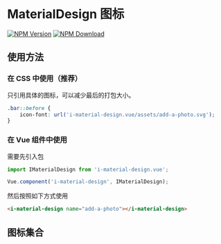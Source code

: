 # MaterialDesign 图标

[![NPM Version][npm-img]][npm-url]
[![NPM Download][download-img]][download-url]

[npm-img]: http://img.shields.io/npm/v/i-material-design.vue.svg?style=flat-square
[npm-url]: http://npmjs.org/package/i-material-design.vue
[download-img]: https://img.shields.io/npm/dm/i-material-design.vue.svg?style=flat-square
[download-url]: https://npmjs.org/package/i-material-design.vue

## 使用方法

### 在 CSS 中使用（推荐）

只引用具体的图标，可以减少最后的打包大小。

``` css
.bar::before {
    icon-font: url('i-material-design.vue/assets/add-a-photo.svg');
}
```

### 在 Vue 组件中使用

需要先引入包

``` js
import IMaterialDesign from 'i-material-design.vue';

Vue.component('i-material-design', IMaterialDesign);
```

然后按照如下方式使用

``` html
<i-material-design name="add-a-photo"></i-material-design>
```

## 图标集合

<u-icon-example title="add-a-photo"><i-material-design name="add-a-photo"></i-material-design></u-icon-example>
<u-icon-example title="add-to-photos"><i-material-design name="add-to-photos"></i-material-design></u-icon-example>
<u-icon-example title="adjust"><i-material-design name="adjust"></i-material-design></u-icon-example>
<u-icon-example title="assistant-photo"><i-material-design name="assistant-photo"></i-material-design></u-icon-example>
<u-icon-example title="assistant"><i-material-design name="assistant"></i-material-design></u-icon-example>
<u-icon-example title="audiotrack"><i-material-design name="audiotrack"></i-material-design></u-icon-example>
<u-icon-example title="blur-circular"><i-material-design name="blur-circular"></i-material-design></u-icon-example>
<u-icon-example title="blur-linear"><i-material-design name="blur-linear"></i-material-design></u-icon-example>
<u-icon-example title="blur-off"><i-material-design name="blur-off"></i-material-design></u-icon-example>
<u-icon-example title="blur-on"><i-material-design name="blur-on"></i-material-design></u-icon-example>
<u-icon-example title="brightness-1"><i-material-design name="brightness-1"></i-material-design></u-icon-example>
<u-icon-example title="brightness-2"><i-material-design name="brightness-2"></i-material-design></u-icon-example>
<u-icon-example title="brightness-3"><i-material-design name="brightness-3"></i-material-design></u-icon-example>
<u-icon-example title="brightness-4"><i-material-design name="brightness-4"></i-material-design></u-icon-example>
<u-icon-example title="brightness-5"><i-material-design name="brightness-5"></i-material-design></u-icon-example>
<u-icon-example title="brightness-6"><i-material-design name="brightness-6"></i-material-design></u-icon-example>
<u-icon-example title="brightness-7"><i-material-design name="brightness-7"></i-material-design></u-icon-example>
<u-icon-example title="broken-image"><i-material-design name="broken-image"></i-material-design></u-icon-example>
<u-icon-example title="brush"><i-material-design name="brush"></i-material-design></u-icon-example>
<u-icon-example title="burst-mode"><i-material-design name="burst-mode"></i-material-design></u-icon-example>
<u-icon-example title="camera-alt"><i-material-design name="camera-alt"></i-material-design></u-icon-example>
<u-icon-example title="camera-front"><i-material-design name="camera-front"></i-material-design></u-icon-example>
<u-icon-example title="camera-rear"><i-material-design name="camera-rear"></i-material-design></u-icon-example>
<u-icon-example title="camera-roll"><i-material-design name="camera-roll"></i-material-design></u-icon-example>
<u-icon-example title="camera"><i-material-design name="camera"></i-material-design></u-icon-example>
<u-icon-example title="center-focus-strong"><i-material-design name="center-focus-strong"></i-material-design></u-icon-example>
<u-icon-example title="center-focus-weak"><i-material-design name="center-focus-weak"></i-material-design></u-icon-example>
<u-icon-example title="collections"><i-material-design name="collections"></i-material-design></u-icon-example>
<u-icon-example title="color-lens"><i-material-design name="color-lens"></i-material-design></u-icon-example>
<u-icon-example title="colorize"><i-material-design name="colorize"></i-material-design></u-icon-example>
<u-icon-example title="compare"><i-material-design name="compare"></i-material-design></u-icon-example>
<u-icon-example title="control-point-duplicate"><i-material-design name="control-point-duplicate"></i-material-design></u-icon-example>
<u-icon-example title="control-point"><i-material-design name="control-point"></i-material-design></u-icon-example>
<u-icon-example title="crop-16-9"><i-material-design name="crop-16-9"></i-material-design></u-icon-example>
<u-icon-example title="crop-3-2"><i-material-design name="crop-3-2"></i-material-design></u-icon-example>
<u-icon-example title="crop-5-4"><i-material-design name="crop-5-4"></i-material-design></u-icon-example>
<u-icon-example title="crop-7-5"><i-material-design name="crop-7-5"></i-material-design></u-icon-example>
<u-icon-example title="crop-din"><i-material-design name="crop-din"></i-material-design></u-icon-example>
<u-icon-example title="crop-free"><i-material-design name="crop-free"></i-material-design></u-icon-example>
<u-icon-example title="crop-landscape"><i-material-design name="crop-landscape"></i-material-design></u-icon-example>
<u-icon-example title="crop-original"><i-material-design name="crop-original"></i-material-design></u-icon-example>
<u-icon-example title="crop-portrait"><i-material-design name="crop-portrait"></i-material-design></u-icon-example>
<u-icon-example title="crop-rotate"><i-material-design name="crop-rotate"></i-material-design></u-icon-example>
<u-icon-example title="crop-square"><i-material-design name="crop-square"></i-material-design></u-icon-example>
<u-icon-example title="crop"><i-material-design name="crop"></i-material-design></u-icon-example>
<u-icon-example title="dehaze"><i-material-design name="dehaze"></i-material-design></u-icon-example>
<u-icon-example title="details"><i-material-design name="details"></i-material-design></u-icon-example>
<u-icon-example title="edit"><i-material-design name="edit"></i-material-design></u-icon-example>
<u-icon-example title="exposure-neg-1"><i-material-design name="exposure-neg-1"></i-material-design></u-icon-example>
<u-icon-example title="exposure-neg-2"><i-material-design name="exposure-neg-2"></i-material-design></u-icon-example>
<u-icon-example title="exposure-plus-1"><i-material-design name="exposure-plus-1"></i-material-design></u-icon-example>
<u-icon-example title="exposure-plus-2"><i-material-design name="exposure-plus-2"></i-material-design></u-icon-example>
<u-icon-example title="exposure-zero"><i-material-design name="exposure-zero"></i-material-design></u-icon-example>
<u-icon-example title="exposure"><i-material-design name="exposure"></i-material-design></u-icon-example>
<u-icon-example title="filter-1"><i-material-design name="filter-1"></i-material-design></u-icon-example>
<u-icon-example title="filter-2"><i-material-design name="filter-2"></i-material-design></u-icon-example>
<u-icon-example title="filter-3"><i-material-design name="filter-3"></i-material-design></u-icon-example>
<u-icon-example title="filter-4"><i-material-design name="filter-4"></i-material-design></u-icon-example>
<u-icon-example title="filter-5"><i-material-design name="filter-5"></i-material-design></u-icon-example>
<u-icon-example title="filter-6"><i-material-design name="filter-6"></i-material-design></u-icon-example>
<u-icon-example title="filter-7"><i-material-design name="filter-7"></i-material-design></u-icon-example>
<u-icon-example title="filter-8"><i-material-design name="filter-8"></i-material-design></u-icon-example>
<u-icon-example title="filter-9-plus"><i-material-design name="filter-9-plus"></i-material-design></u-icon-example>
<u-icon-example title="filter-9"><i-material-design name="filter-9"></i-material-design></u-icon-example>
<u-icon-example title="filter-b-and-w"><i-material-design name="filter-b-and-w"></i-material-design></u-icon-example>
<u-icon-example title="filter-center-focus"><i-material-design name="filter-center-focus"></i-material-design></u-icon-example>
<u-icon-example title="filter-drama"><i-material-design name="filter-drama"></i-material-design></u-icon-example>
<u-icon-example title="filter-frames"><i-material-design name="filter-frames"></i-material-design></u-icon-example>
<u-icon-example title="filter-hdr"><i-material-design name="filter-hdr"></i-material-design></u-icon-example>
<u-icon-example title="filter-none"><i-material-design name="filter-none"></i-material-design></u-icon-example>
<u-icon-example title="filter-tilt-shift"><i-material-design name="filter-tilt-shift"></i-material-design></u-icon-example>
<u-icon-example title="filter-vintage"><i-material-design name="filter-vintage"></i-material-design></u-icon-example>
<u-icon-example title="filter"><i-material-design name="filter"></i-material-design></u-icon-example>
<u-icon-example title="flare"><i-material-design name="flare"></i-material-design></u-icon-example>
<u-icon-example title="flash-auto"><i-material-design name="flash-auto"></i-material-design></u-icon-example>
<u-icon-example title="flash-off"><i-material-design name="flash-off"></i-material-design></u-icon-example>
<u-icon-example title="flash-on"><i-material-design name="flash-on"></i-material-design></u-icon-example>
<u-icon-example title="flip"><i-material-design name="flip"></i-material-design></u-icon-example>
<u-icon-example title="gradient"><i-material-design name="gradient"></i-material-design></u-icon-example>
<u-icon-example title="grain"><i-material-design name="grain"></i-material-design></u-icon-example>
<u-icon-example title="grid-off"><i-material-design name="grid-off"></i-material-design></u-icon-example>
<u-icon-example title="grid-on"><i-material-design name="grid-on"></i-material-design></u-icon-example>
<u-icon-example title="hdr-off"><i-material-design name="hdr-off"></i-material-design></u-icon-example>
<u-icon-example title="hdr-on"><i-material-design name="hdr-on"></i-material-design></u-icon-example>
<u-icon-example title="hdr-strong"><i-material-design name="hdr-strong"></i-material-design></u-icon-example>
<u-icon-example title="hdr-weak"><i-material-design name="hdr-weak"></i-material-design></u-icon-example>
<u-icon-example title="healing"><i-material-design name="healing"></i-material-design></u-icon-example>
<u-icon-example title="image-aspect-ratio"><i-material-design name="image-aspect-ratio"></i-material-design></u-icon-example>
<u-icon-example title="image"><i-material-design name="image"></i-material-design></u-icon-example>
<u-icon-example title="iso"><i-material-design name="iso"></i-material-design></u-icon-example>
<u-icon-example title="landscape"><i-material-design name="landscape"></i-material-design></u-icon-example>
<u-icon-example title="leak-add"><i-material-design name="leak-add"></i-material-design></u-icon-example>
<u-icon-example title="leak-remove"><i-material-design name="leak-remove"></i-material-design></u-icon-example>
<u-icon-example title="lens"><i-material-design name="lens"></i-material-design></u-icon-example>
<u-icon-example title="linked-camera"><i-material-design name="linked-camera"></i-material-design></u-icon-example>
<u-icon-example title="looks-3"><i-material-design name="looks-3"></i-material-design></u-icon-example>
<u-icon-example title="looks-4"><i-material-design name="looks-4"></i-material-design></u-icon-example>
<u-icon-example title="looks-5"><i-material-design name="looks-5"></i-material-design></u-icon-example>
<u-icon-example title="looks-6"><i-material-design name="looks-6"></i-material-design></u-icon-example>
<u-icon-example title="looks-one"><i-material-design name="looks-one"></i-material-design></u-icon-example>
<u-icon-example title="looks-two"><i-material-design name="looks-two"></i-material-design></u-icon-example>
<u-icon-example title="looks"><i-material-design name="looks"></i-material-design></u-icon-example>
<u-icon-example title="loupe"><i-material-design name="loupe"></i-material-design></u-icon-example>
<u-icon-example title="monochrome-photos"><i-material-design name="monochrome-photos"></i-material-design></u-icon-example>
<u-icon-example title="movie-creation"><i-material-design name="movie-creation"></i-material-design></u-icon-example>
<u-icon-example title="movie-filter"><i-material-design name="movie-filter"></i-material-design></u-icon-example>
<u-icon-example title="music-note"><i-material-design name="music-note"></i-material-design></u-icon-example>
<u-icon-example title="nature-people"><i-material-design name="nature-people"></i-material-design></u-icon-example>
<u-icon-example title="nature"><i-material-design name="nature"></i-material-design></u-icon-example>
<u-icon-example title="navigate-before"><i-material-design name="navigate-before"></i-material-design></u-icon-example>
<u-icon-example title="navigate-next"><i-material-design name="navigate-next"></i-material-design></u-icon-example>
<u-icon-example title="palette"><i-material-design name="palette"></i-material-design></u-icon-example>
<u-icon-example title="panorama-fish-eye"><i-material-design name="panorama-fish-eye"></i-material-design></u-icon-example>
<u-icon-example title="panorama-horizontal"><i-material-design name="panorama-horizontal"></i-material-design></u-icon-example>
<u-icon-example title="panorama-vertical"><i-material-design name="panorama-vertical"></i-material-design></u-icon-example>
<u-icon-example title="panorama-wide-angle"><i-material-design name="panorama-wide-angle"></i-material-design></u-icon-example>
<u-icon-example title="panorama"><i-material-design name="panorama"></i-material-design></u-icon-example>
<u-icon-example title="photo-album"><i-material-design name="photo-album"></i-material-design></u-icon-example>
<u-icon-example title="photo-camera"><i-material-design name="photo-camera"></i-material-design></u-icon-example>
<u-icon-example title="photo-filter"><i-material-design name="photo-filter"></i-material-design></u-icon-example>
<u-icon-example title="photo-library"><i-material-design name="photo-library"></i-material-design></u-icon-example>
<u-icon-example title="photo"><i-material-design name="photo"></i-material-design></u-icon-example>
<u-icon-example title="picture-as-pdf"><i-material-design name="picture-as-pdf"></i-material-design></u-icon-example>
<u-icon-example title="portrait"><i-material-design name="portrait"></i-material-design></u-icon-example>
<u-icon-example title="remove-red-eye"><i-material-design name="remove-red-eye"></i-material-design></u-icon-example>
<u-icon-example title="rotate-90-degrees-ccw"><i-material-design name="rotate-90-degrees-ccw"></i-material-design></u-icon-example>
<u-icon-example title="rotate-left"><i-material-design name="rotate-left"></i-material-design></u-icon-example>
<u-icon-example title="rotate-right"><i-material-design name="rotate-right"></i-material-design></u-icon-example>
<u-icon-example title="slideshow"><i-material-design name="slideshow"></i-material-design></u-icon-example>
<u-icon-example title="straighten"><i-material-design name="straighten"></i-material-design></u-icon-example>
<u-icon-example title="style"><i-material-design name="style"></i-material-design></u-icon-example>
<u-icon-example title="switch-camera"><i-material-design name="switch-camera"></i-material-design></u-icon-example>
<u-icon-example title="switch-video"><i-material-design name="switch-video"></i-material-design></u-icon-example>
<u-icon-example title="tag-faces"><i-material-design name="tag-faces"></i-material-design></u-icon-example>
<u-icon-example title="texture"><i-material-design name="texture"></i-material-design></u-icon-example>
<u-icon-example title="timelapse"><i-material-design name="timelapse"></i-material-design></u-icon-example>
<u-icon-example title="timer-10"><i-material-design name="timer-10"></i-material-design></u-icon-example>
<u-icon-example title="timer-3"><i-material-design name="timer-3"></i-material-design></u-icon-example>
<u-icon-example title="timer-off"><i-material-design name="timer-off"></i-material-design></u-icon-example>
<u-icon-example title="timer"><i-material-design name="timer"></i-material-design></u-icon-example>
<u-icon-example title="tonality"><i-material-design name="tonality"></i-material-design></u-icon-example>
<u-icon-example title="transform"><i-material-design name="transform"></i-material-design></u-icon-example>
<u-icon-example title="tune"><i-material-design name="tune"></i-material-design></u-icon-example>
<u-icon-example title="view-comfy"><i-material-design name="view-comfy"></i-material-design></u-icon-example>
<u-icon-example title="view-compact"><i-material-design name="view-compact"></i-material-design></u-icon-example>
<u-icon-example title="wb-auto"><i-material-design name="wb-auto"></i-material-design></u-icon-example>
<u-icon-example title="wb-cloudy"><i-material-design name="wb-cloudy"></i-material-design></u-icon-example>
<u-icon-example title="wb-incandescent"><i-material-design name="wb-incandescent"></i-material-design></u-icon-example>
<u-icon-example title="wb-iridescent"><i-material-design name="wb-iridescent"></i-material-design></u-icon-example>
<u-icon-example title="wb-sunny"><i-material-design name="wb-sunny"></i-material-design></u-icon-example>
